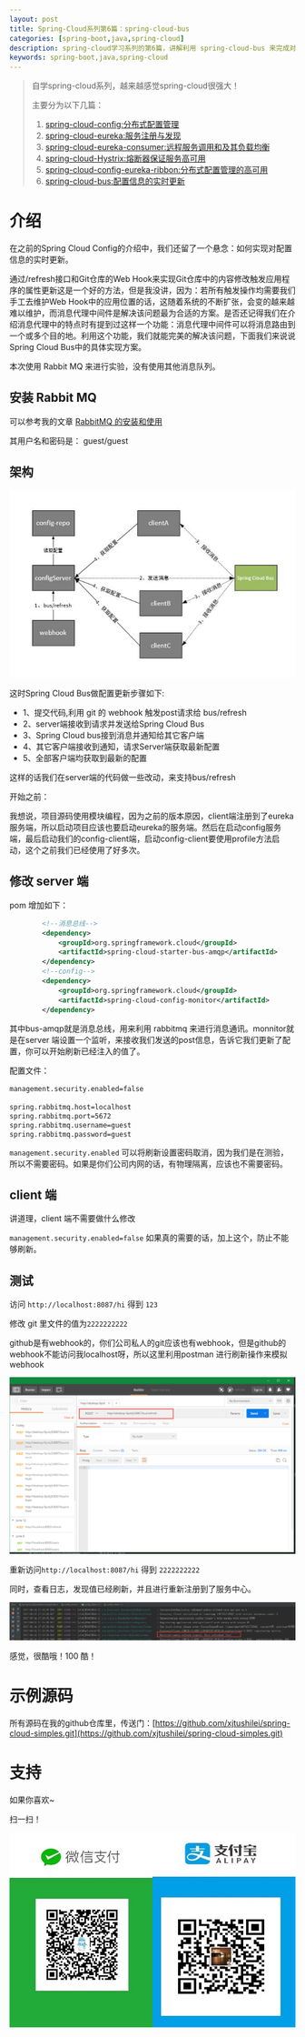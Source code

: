 ```yaml
---
layout: post
title: Spring-Cloud系列第6篇：spring-cloud-bus
categories: [spring-boot,java,spring-cloud]
description: spring-cloud学习系列的第6篇，讲解利用 spring-cloud-bus 来完成对所有client 配置的热刷新，避免重启服务。
keywords: spring-boot,java,spring-cloud
---
```



> 自学spring-cloud系列，越来越感觉spring-cloud很强大！
>
>主要分为以下几篇：
> 1. [spring-cloud-config:分布式配置管理](http://www.xjtushilei.com/2017/06/12/spring-cloud-series-spring-cloud-config)
> 2. [spring-cloud-eureka:服务注册与发现](http://www.xjtushilei.com/2017/06/13/spring-cloud-series-spring-cloud-eureka)
> 3. [spring-cloud-eureka-consumer:远程服务调用和及其负载均衡](http://www.xjtushilei.com/2017/06/13/spring-cloud-series-spring-cloud-eureka-consumer)
> 4. [spring-cloud-Hystrix:熔断器保证服务高可用](http://www.xjtushilei.com/2017/06/13/spring-cloud-series-spring-cloud-Hystrix)
> 5. [spring-cloud-config-eureka-ribbon:分布式配置管理的高可用](http://www.xjtushilei.com/2017/06/13/spring-cloud-series-spring-cloud-config-eureka)
> 6. [spring-cloud-bus:配置信息的实时更新](http://www.xjtushilei.com/2017/06/14/spring-cloud-series-spring-cloud-bus)

# 介绍

在之前的Spring Cloud Config的介绍中，我们还留了一个悬念：如何实现对配置信息的实时更新。

通过/refresh接口和Git仓库的Web Hook来实现Git仓库中的内容修改触发应用程序的属性更新这是一个好的方法，但是我没讲，因为：若所有触发操作均需要我们手工去维护Web Hook中的应用位置的话，这随着系统的不断扩张，会变的越来越难以维护，而消息代理中间件是解决该问题最为合适的方案。是否还记得我们在介绍消息代理中的特点时有提到过这样一个功能：消息代理中间件可以将消息路由到一个或多个目的地。利用这个功能，我们就能完美的解决该问题，下面我们来说说Spring Cloud Bus中的具体实现方案。

本次使用 Rabbit MQ 来进行实验，没有使用其他消息队列。

## 安装 Rabbit MQ

可以参考我的文章 [RabbitMQ 的安装和使用](http://www.xjtushilei.com/2017/06/14/rabbitmq)

其用户名和密码是： guest/guest

## 架构

![架构](/images/blog/spring-clouds/1.jpg)

这时Spring Cloud Bus做配置更新步骤如下:

- 1、提交代码,利用 git 的 webhook 触发post请求给 bus/refresh
- 2、server端接收到请求并发送给Spring Cloud Bus
- 3、Spring Cloud bus接到消息并通知给其它客户端
- 4、其它客户端接收到通知，请求Server端获取最新配置
- 5、全部客户端均获取到最新的配置

这样的话我们在server端的代码做一些改动，来支持bus/refresh

开始之前：

我想说，项目源码使用模块编程，因为之前的版本原因，client端注册到了eureka服务端，所以启动项目应该也要启动eureka的服务端。然后在启动config服务端，最后启动我们的config-client端，启动config-client要使用profile方法启动，这个之前我们已经使用了好多次。

## 修改 server 端

pom 增加如下：

```xml
        <!--消息总线-->
        <dependency>
            <groupId>org.springframework.cloud</groupId>
            <artifactId>spring-cloud-starter-bus-amqp</artifactId>
        </dependency>
        <!--config-->
        <dependency>
            <groupId>org.springframework.cloud</groupId>
            <artifactId>spring-cloud-config-monitor</artifactId>
        </dependency>
```
其中bus-amqp就是消息总线，用来利用 rabbitmq 来进行消息通讯。monnitor就是在server 端设置一个监听，来接收我们发送的post信息，告诉它我们更新了配置，你可以开始刷新已经注入的值了。

配置文件：

```
management.security.enabled=false

spring.rabbitmq.host=localhost
spring.rabbitmq.port=5672
spring.rabbitmq.username=guest
spring.rabbitmq.password=guest
```

`management.security.enabled` 可以将刷新设置密码取消，因为我们是在测验，所以不需要密码。如果是你们公司内网的话，有物理隔离，应该也不需要密码。

## client 端

讲道理，client 端不需要做什么修改
 
`management.security.enabled=false` 如果真的需要的话，加上这个，防止不能够刷新。

## 测试

访问 `http://localhost:8087/hi` 得到 `123`

修改 git 里文件的值为`2222222222`

github是有webhook的，你们公司私人的git应该也有webhook，但是github的webhook不能访问我localhost呀，所以这里利用postman 进行刷新操作来模拟webhook

![刷新](/images/blog/spring-clouds/14.png)

重新访问`http://localhost:8087/hi` 得到  `2222222222`

同时，查看日志，发现值已经刷新，并且进行重新注册到了服务中心。

![刷新](/images/blog/spring-clouds/15.png)

感觉，很酷哦！100 酷！

# 示例源码
所有源码在我的github仓库里，传送门：[https://github.com/xjtushilei/spring-cloud-simples.git](https://github.com/xjtushilei/spring-cloud-simples.git)

# 支持

如果你喜欢~

扫一扫！

<img src="/images/微信支付.JPG" width="50%" /><img src="/images/支付宝支付.JPG" width="50%" />


